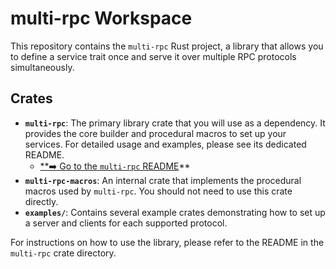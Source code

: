 # multi-rpc Workspace

This repository contains the `multi-rpc` Rust project, a library that allows you to define a service trait once and serve it over multiple RPC protocols simultaneously.

## Crates

* **`multi-rpc`**: The primary library crate that you will use as a dependency. It provides the core builder and procedural macros to set up your services. For detailed usage and examples, please see its dedicated README.
    * [**➡️ Go to the `multi-rpc` README](./multi-rpc/README.md)**
* **`multi-rpc-macros`**: An internal crate that implements the procedural macros used by `multi-rpc`. You should not need to use this crate directly.
* **`examples/`**: Contains several example crates demonstrating how to set up a server and clients for each supported protocol.

For instructions on how to use the library, please refer to the README in the `multi-rpc` crate directory.